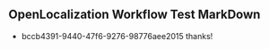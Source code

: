 ## OpenLocalization Workflow Test MarkDown
* bccb4391-9440-47f6-9276-98776aee2015 thanks!

<!--HONumber=Jul16_HO4-->


